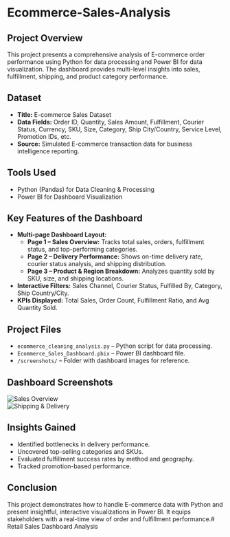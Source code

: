 # Ecommerce-Sales-Analysis

## Project Overview
This project presents a comprehensive analysis of E-commerce order performance using Python for data processing and Power BI for data visualization. The dashboard provides multi-level insights into sales, fulfillment, shipping, and product category performance.

## Dataset
- **Title:** E-commerce Sales Dataset
- **Data Fields:** Order ID, Quantity, Sales Amount, Fulfillment, Courier Status, Currency, SKU, Size, Category, Ship City/Country, Service Level, Promotion IDs, etc.
- **Source:** Simulated E-commerce transaction data for business intelligence reporting.

## Tools Used
- Python (Pandas) for Data Cleaning & Processing
- Power BI for Dashboard Visualization

## Key Features of the Dashboard
- **Multi-page Dashboard Layout:**
  - **Page 1 – Sales Overview:** Tracks total sales, orders, fulfillment status, and top-performing categories.
  - **Page 2 – Delivery Performance:** Shows on-time delivery rate, courier status analysis, and shipping distribution.
  - **Page 3 – Product & Region Breakdown:** Analyzes quantity sold by SKU, size, and shipping locations.
- **Interactive Filters:** Sales Channel, Courier Status, Fulfilled By, Category, Ship Country/City.
- **KPIs Displayed:** Total Sales, Order Count, Fulfillment Ratio, and Avg Quantity Sold.

## Project Files
- `ecommerce_cleaning_analysis.py` – Python script for data processing.
- `Ecommerce_Sales_Dashboard.pbix` – Power BI dashboard file.
- `/screenshots/` – Folder with dashboard images for reference.

## Dashboard Screenshots

![Sales Overview](screenshots/ecommerce_overview.png)  
![Shipping & Delivery](screenshots/ecommerce_delivery.png)

## Insights Gained
- Identified bottlenecks in delivery performance.
- Uncovered top-selling categories and SKUs.
- Evaluated fulfillment success rates by method and geography.
- Tracked promotion-based performance.

## Conclusion
This project demonstrates how to handle E-commerce data with Python and present insightful, interactive visualizations in Power BI. It equips stakeholders with a real-time view of order and fulfillment performance.# Retail Sales Dashboard Analysis


